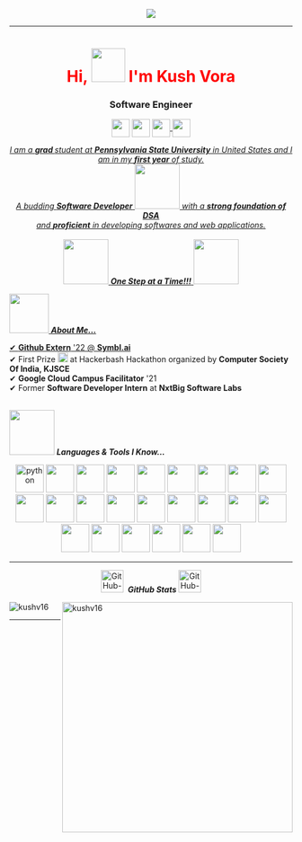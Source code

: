 <p align="center">
 
 <img src="https://user-images.githubusercontent.com/59636993/146665886-d776a864-3b11-45c7-96bb-1084870b2fce.png"/>

 <hr>
 <h1 style="color:red" align="center">Hi, <img width="60px" height="60px" src="https://user-images.githubusercontent.com/59636993/210519558-a27ff9fb-3fc6-43cb-b975-64ec3ae6167c.gif"> I'm Kush Vora</h1>
 <h3 align="center">Software Engineer</h3>
 
 <p align="center">
   <a href = 'https://www.linkedin.com/in/kushv16'> <img height = '32px' align= 'center'          
                                                                src="https://user-images.githubusercontent.com/59636993/197564116-ce312ec5-9fa3-4efa-bfed-8bdbc8e11473.png"/></a> 
   <a href = "mailto: vorakush@gmail.com"><img align="center" src="https://user-images.githubusercontent.com/59636993/197564394-88847d73-85e0-4021-9f7a-43d180fc2111.png" height="32px" /></a>
   <a href = 'https://scholar.google.com/citations?user=-R9p-zUAAAAJ&hl=en'> <img height = '32px' align= 'center' 
                                                    src="https://user-images.githubusercontent.com/59636993/197563742-f4608a42-8901-4e6c-9304-94da46476247.png"/> </a>
 <a href = 'https://kushvora.com/'> <img height = '32px' align= 'center'                    
                                          src="https://user-images.githubusercontent.com/59636993/210518549-1161a1ff-bc51-4906-b51c-d619d0b0d727.png"/>
   <br>
 </p>



<p align="center">
  <em>
   I am a <b>grad </b> student at <b>Pennsylvania State University</b> in United States and I am in my <b>first year</b> of study.
    <br>
    A budding <b>Software Developer</b> <img src="https://user-images.githubusercontent.com/59636993/210520768-4bc1076f-0245-4ca1-aa24-8a8c07f48a64.gif"  width="80px"> with a <b>strong foundation of DSA </b><br>and <b>proficient</b> in developing softwares and web applications.
     <br>
  </em> 
  <br>
  <img src="https://media.giphy.com/media/VgCDAzcKvsR6OM0uWg/giphy.gif" height="80px" width="80px"/> 
  <b><i>One Step at a Time!!!</i></b> 
  <img src="https://media.giphy.com/media/7j2hfyeVcDtf2/giphy.gif" height="80px" width="80px"/>                                                                                     
</p>

<img height="70px" width="70px" src="https://user-images.githubusercontent.com/59636993/146688888-b7a70cc4-52a1-4480-8266-53b77984f6c4.gif">&nbsp;***About Me...***


✔ **Github Extern** '22 @ [**Symbl.ai**](https://www.linkedin.com/company/symbldotai/mycompany/)
<br>
✔ First Prize <img src="https://user-images.githubusercontent.com/59636993/145875580-4418fa65-e956-49d1-bcd4-5051b11c284c.png" width="18px"> at Hackerbash Hackathon organized by **Computer Society Of India, KJSCE**
<br>
✔ **Google Cloud Campus Facilitator** '21 
<br>
✔ Former **Software Developer Intern** at **NxtBig Software Labs**
<br>
<br>
 
<img height="80px" width="80px" src="https://user-images.githubusercontent.com/59636993/146688995-4291b468-9692-492a-bd8b-fb3f2c26bc74.gif">&nbsp;***Languages & Tools I Know...***
<p align="center">
  <img height="50" src="https://user-images.githubusercontent.com/59636993/145873250-2c6b8c8f-63a2-40f4-968b-931bf43ef445.png" alt="python">
  <img height="50" src="https://user-images.githubusercontent.com/59636993/145874839-f92b980e-26a7-4ea1-9155-09989929bf74.png">
  <img height="50" src="https://user-images.githubusercontent.com/59636993/145874922-4513dc70-0431-4691-8638-dc38d57118f5.png">
  <img height="50" src="https://user-images.githubusercontent.com/59636993/145875082-ed81092a-7f96-43b8-b22d-8d7adb1a4bf5.png">
  <img height="50" src="https://user-images.githubusercontent.com/59636993/145872892-2c8f5ab0-f516-4139-b05f-b57444c02d38.png">
  <img height="50" src="https://user-images.githubusercontent.com/59636993/145873222-dab94569-bd95-48f6-b6e8-d2de7bb67543.png">
  <img height="50" src="https://user-images.githubusercontent.com/59636993/145873237-d781fb2c-5415-4192-abfc-1dd676f35260.png"> 
  <img height="50" src="https://user-images.githubusercontent.com/59636993/145873226-dd44ef0d-cc05-4e07-a27a-55607b4114f8.png"> 
  <img height="50" src="https://user-images.githubusercontent.com/59636993/145873229-e5d5d49e-d8c5-485b-9543-fc0c0d953dcc.png"> 
  <img height="50" src="https://user-images.githubusercontent.com/59636993/145873069-d1eac330-8a51-4930-aa7b-558990f52b99.png"> 
  <img height="50" src="https://user-images.githubusercontent.com/59636993/145873232-ef3e4cb9-0ab9-4b71-8ed4-e0d8ac788419.png"> 
  <img height="50" src="https://user-images.githubusercontent.com/59636993/145873233-e1a9dae5-4ab0-42c2-9811-4fc83afaa1ae.png"> 
  <img height="50" src="https://user-images.githubusercontent.com/59636993/145873236-0a707949-abd5-426d-b4b3-4b5664589847.png"> 
  <img height="50" src="https://user-images.githubusercontent.com/59636993/145873238-8d0f36e2-ca76-49a9-b55a-539cbbc18192.png"> 
  <img height="50" src="https://user-images.githubusercontent.com/59636993/145873239-2aa26e6a-f391-4044-b216-19095494db1c.png"> 
  <img height="50" src="https://user-images.githubusercontent.com/59636993/145873242-010196f6-2f45-4938-90d4-59dca7173b0c.png">
  <img height="50" src="https://user-images.githubusercontent.com/59636993/145873246-5a149bdc-220f-4c7f-b5c2-088908bad01f.png">
  <img height="50" src="https://user-images.githubusercontent.com/59636993/145873254-1c070bac-260e-44ae-8601-dd603bc46d32.png">
  <img height="50" src="https://user-images.githubusercontent.com/59636993/145873252-46f1c462-f432-42e0-9bf8-d0d835a99eda.png">
  <img height="50" src="https://user-images.githubusercontent.com/59636993/145873258-f2f1168c-6210-405b-9dcb-bd6b3165d61d.png">
  <img height="50" src="https://user-images.githubusercontent.com/59636993/145873259-e889831c-982d-45c8-87f1-1b1b965d3384.png">
  <img height="50" src="https://user-images.githubusercontent.com/59636993/145873264-5f87ca87-19eb-46c5-b19c-2d4ac43d7252.png">
  <img height="50" src="https://user-images.githubusercontent.com/59636993/145873266-c662b9ee-205c-4145-ae86-11199b5dd584.png">
  <img height="50" src="https://user-images.githubusercontent.com/59636993/145873268-996ecf86-6857-4144-8165-ecd56dc9ab49.png">
  <hr>
  
<p align="center">
 <img src="https://user-images.githubusercontent.com/59636993/146689046-ca9c05af-a0a3-477b-9234-0ac69138efd9.gif" width="40" alt="GitHub-Status"/>&nbsp;
  <i><b>GitHub Stats</b></i>
 <img src="https://user-images.githubusercontent.com/59636993/146689046-ca9c05af-a0a3-477b-9234-0ac69138efd9.gif" width="40" alt="GitHub-Status"/></p>

 <p> <img align="left" src="https://github-readme-stats.vercel.app/api/top-langs?username=kushv16&count_private=true&show_icons=true&locale=en&layout=compact&theme=tokyonight" alt="kushv16" />
 </p>

<p>
  &nbsp;<img align="right" src="https://github-readme-stats.vercel.app/api?username=kushv16&count_private=true&show_icons=true&locale=en&theme=tokyonight" alt="kushv16"     
             width="410" />
</p>

<hr>
